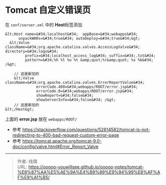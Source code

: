 # Tomcat 自定义错误页


在 `conf/server.xml` 中的 **Host**标签添加

```
&lt;Host name=&#34;localhost&#34;  appBase=&#34;webapps&#34;
      unpackWARs=&#34;true&#34; autoDeploy=&#34;true&#34;&gt;
  &lt;Valve className=&#34;org.apache.catalina.valves.AccessLogValve&#34; directory=&#34;logs&#34;
         prefix=&#34;localhost_access_log&#34; suffix=&#34;.txt&#34;
         pattern=&#34;%h %l %u %t &amp;quot;%r&amp;quot; %s %b&#34; /&gt;

    // 这是新加的
    &lt;Valve className=&#34;org.apache.catalina.valves.ErrorReportValve&#34;
              errorCode.400=&#34;webapps/ROOT/error.jsp&#34;
              errorCode.0=&#34;webapps/ROOT/error.jsp&#34;
              showReport=&#34;false&#34;
              showServerInfo=&#34;false&#34; /&gt;
    // 这是新加的
&lt;/Host&gt;
```

上面的 **error.jsp** 放在 `webapps/ROOT/`

- 参考 https://stackoverflow.com/questions/52814582/tomcat-is-not-redirecting-to-400-bad-request-custom-error-page
- 参考 https://tomcat.apache.org/tomcat-9.0-doc/config/valve.html#Error_Report_Valve


---

> 作者: 线偶  
> URL: https://ooooo-youwillsee.github.io/ooooo-notes/tomcat-%E8%87%AA%E5%AE%9A%E4%B9%89%E9%94%99%E8%AF%AF%E9%A1%B5/  

